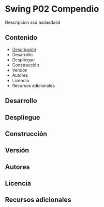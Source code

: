 # Swing P02 Compendio

Descripcion asd asdasdasd



## Contenido

- [Descripción](#Swing-P02-Compendio)
- Desarrollo
- Despliegue
- Construcción
- Versión
- Autores
- Licencia
- Recursos adicionales



## Desarrollo





## Despliegue





## Construcción





## Versión





## Autores





## Licencia







## Recursos adicionales
